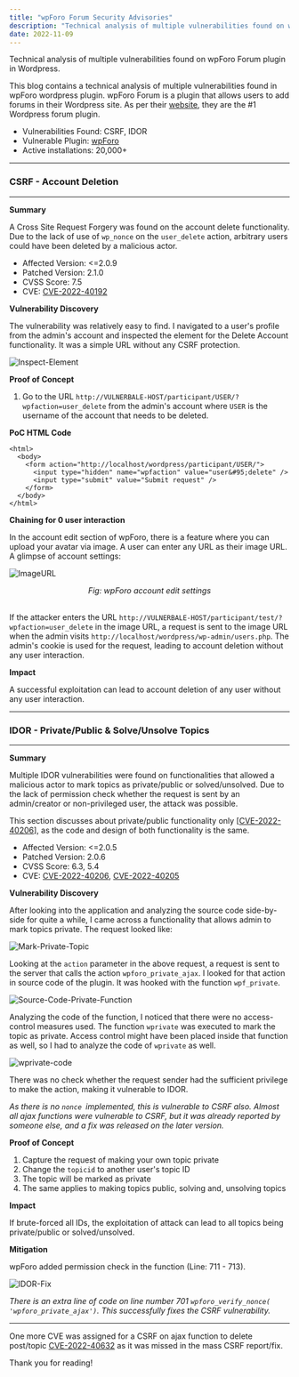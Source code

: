 ```yaml
---
title: "wpForo Forum Security Advisories"
description: "Technical analysis of multiple vulnerabilities found on wpForo Forum plugin in Wordpress."
date: 2022-11-09
---
```


Technical analysis of multiple vulnerabilities found on wpForo Forum plugin in Wordpress.

This blog contains a technical analysis of multiple vulnerabilities found in wpForo wordpress plugin. wpForo Forum is a plugin that allows users to add forums in their Wordpress site. As per their [website][wpforo], they are the #1 Wordpress forum plugin.

- Vulnerabilities Found: CSRF, IDOR
- Vulnerable Plugin: [wpForo][wpforo]
- Active installations: 20,000+

---

### **CSRF - Account Deletion**

---

**Summary**

A Cross Site Request Forgery was found on the account delete functionality. Due to the lack of use of `wp_nonce` on the `user_delete` action, arbitrary users could have been deleted by a malicious actor.

- Affected Version: <=2.0.9
- Patched Version: 2.1.0
- CVSS Score: 7.5
- CVE: [CVE-2022-40192][cve-2022-40192]

**Vulnerability Discovery**

The vulnerability was relatively easy to find. I navigated to a user's profile from the admin's account and inspected the element for the Delete Account functionality. It was a simple URL without any CSRF protection.

![Inspect-Element](/assets/wpforo/wpforo-inspect-element.png)

**Proof of Concept**

1. Go to the URL `http://VULNERBALE-HOST/participant/USER/?wpfaction=user_delete` from the admin's account where `USER` is the username of the account that needs to be deleted.

**PoC HTML Code**

```
<html>
  <body>
    <form action="http://localhost/wordpress/participant/USER/">
      <input type="hidden" name="wpfaction" value="user&#95;delete" />
      <input type="submit" value="Submit request" />
    </form>
  </body>
</html>
```

**Chaining for 0 user interaction**

In the account edit section of wpForo, there is a feature where you can upload your avatar via image. A user can enter any URL as their image URL. A glimpse of account settings:

![ImageURL](/assets/wpforo/wpforo-image-url-upload.png)

<center><i>Fig: wpForo account edit settings</i></center>

<br>

If the attacker enters the URL `http://VULNERBALE-HOST/participant/test/?wpfaction=user_delete` in the image URL, a request is sent to the image URL when the admin visits `http://localhost/wordpress/wp-admin/users.php`. The admin's cookie is used for the request, leading to account deletion without any user interaction.

**Impact**

A successful exploitation can lead to account deletion of any user without any user interaction.

---

### **IDOR - Private/Public & Solve/Unsolve Topics**

---

**Summary**

Multiple IDOR vulnerabilities were found on functionalities that allowed a malicious actor to mark topics as private/public or solved/unsolved. Due to the lack of permission check whether the request is sent by an admin/creator or non-privileged user, the attack was possible.

This section discusses about private/public functionality only [[CVE-2022-40206][cve-2022-40206]], as the code and design of both functionality is the same.

- Affected Version: <=2.0.5
- Patched Version: 2.0.6
- CVSS Score: 6.3, 5.4
- CVE: [CVE-2022-40206][cve-2022-40206], [CVE-2022-40205][cve-2022-40205]

**Vulnerability Discovery**

After looking into the application and analyzing the source code side-by-side for quite a while, I came across a functionality that allows admin to mark topics private. The request looked like:

![Mark-Private-Topic](/assets/wpforo/wpforo-mark-topic-private.png)

Looking at the `action` parameter in the above request, a request is sent to the server that calls the action `wpforo_private_ajax`. I looked for that action in source code of the plugin. It was hooked with the function `wpf_private`.

![Source-Code-Private-Function](/assets/wpforo/wpforo-public-private-topic.png)

Analyzing the code of the function, I noticed that there were no access-control measures used. The function `wprivate` was executed to mark the topic as private. Access control might have been placed inside that function as well, so I had to analyze the code of `wprivate` as well.

![wprivate-code](/assets/wpforo/wpforo-wprivate-code.png)

There was no check whether the request sender had the sufficient privilege to make the action, making it vulnerable to IDOR.

_As there is no `nonce `implemented, this is vulnerable to CSRF also. Almost all ajax functions were vulnerable to CSRF, but it was already reported by someone else, and a fix was released on the later version._

**Proof of Concept**

1. Capture the request of making your own topic private
2. Change the `topicid` to another user's topic ID
3. The topic will be marked as private
4. The same applies to making topics public, solving and, unsolving topics

**Impact**

If brute-forced all IDs, the exploitation of attack can lead to all topics being private/public or solved/unsolved.

**Mitigation**

wpForo added permission check in the function (Line: 711 - 713).

![IDOR-Fix](/assets/wpforo/wpforo-idor-patch.png)

_There is an extra line of code on line number 701 `wpforo_verify_nonce( 'wpforo_private_ajax')`. This successfully fixes the CSRF vulnerability._

---

One more CVE was assigned for a CSRF on ajax function to delete post/topic [CVE-2022-40632][cve-2022-40632] as it was missed in the mass CSRF report/fix.

Thank you for reading!

[wpforo]: https://wordpress.org/plugins/wpforo
[cve-2022-40206]: https://patchstack.com/database/vulnerability/wpforo/wordpress-wpforo-forum-plugin-2-0-5-insecure-direct-object-references-idor-vulnerability
[cve-2022-40205]: https://patchstack.com/database/vulnerability/wpforo/wordpress-wpforo-forum-plugin-2-0-5-insecure-direct-object-references-idor-vulnerability-2
[cve-2022-40632]: https://patchstack.com/database/vulnerability/wpforo/wordpress-wpforo-forum-plugin-2-0-5-cross-site-request-forgery-csrf-vulnerability-2
[wpforo]: https://wpforo.com/
[cve-2022-40192]: https://nvd.nist.gov/vuln/detail/CVE-2022-40192
